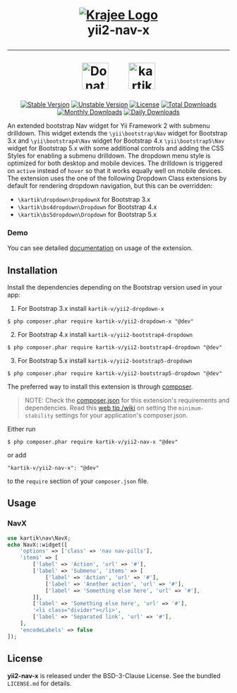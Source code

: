 <h1 align="center">
    <a href="http://demos.krajee.com" title="Krajee Demos" target="_blank">
        <img src="http://kartik-v.github.io/bootstrap-fileinput-samples/samples/krajee-logo-b.png" alt="Krajee Logo"/>
    </a>
    <br>
    yii2-nav-x
    <hr><a href="https://www.paypal.com/cgi-bin/webscr?cmd=_s-xclick&hosted_button_id=DTP3NZQ6G2AYU"
       title="Donate via Paypal" target="_blank"><img height="60" src="https://kartik-v.github.io/bootstrap-fileinput-samples/samples/donate.png" alt="Donate"/></a>
    &nbsp; &nbsp; &nbsp;
    <a href="https://www.buymeacoffee.com/kartikv" title="Buy me a coffee" ><img src="https://cdn.buymeacoffee.com/buttons/v2/default-yellow.png" height="60" alt="kartikv" /></a>
</h1>

<div align="center">

[![Stable Version](https://poser.pugx.org/kartik-v/yii2-nav-x/v/stable)](https://packagist.org/packages/kartik-v/yii2-nav-x)
[![Unstable Version](https://poser.pugx.org/kartik-v/yii2-nav-x/v/unstable)](https://packagist.org/packages/kartik-v/yii2-nav-x)
[![License](https://poser.pugx.org/kartik-v/yii2-nav-x/license)](https://packagist.org/packages/kartik-v/yii2-nav-x)
[![Total Downloads](https://poser.pugx.org/kartik-v/yii2-nav-x/downloads)](https://packagist.org/packages/kartik-v/yii2-nav-x)
[![Monthly Downloads](https://poser.pugx.org/kartik-v/yii2-nav-x/d/monthly)](https://packagist.org/packages/kartik-v/yii2-nav-x)
[![Daily Downloads](https://poser.pugx.org/kartik-v/yii2-nav-x/d/daily)](https://packagist.org/packages/kartik-v/yii2-nav-x)

</div>

An extended bootstrap Nav widget for Yii Framework 2 with submenu drilldown. This widget extends the `\yii\bootstrap\Nav` widget for Bootstrap 3.x and 
`\yii\bootstrap4\Nav` widget for Bootstrap 4.x `\yii\bootstrap5\Nav` widget for Bootstrap 5.x with some additional controls and adding the CSS Styles for enabling a submenu drilldown. The dropdown menu style 
is optimized for both desktop and mobile devices. The drilldown is triggered on `active` instead of `hover` so that it works equally well on mobile devices. The
extension uses the one of the following Dropdown Class extensions by default for rendering dropdown navigation, but this can be overridden:

- `\kartik\dropdown\DropdownX`  for Bootstrap 3.x
- `\kartik\bs4dropdown\Dropdown`  for Bootstrap 4.x
- `\kartik\bs5dropdown\Dropdown`  for Bootstrap 5.x

### Demo
You can see detailed [documentation](http://demos.krajee.com/nav-x) on usage of the extension.

## Installation

Install the dependencies depending on the Bootstrap version used in your app:

1. For Bootstrap 3.x install `kartik-v/yii2-dropdown-x`

```
$ php composer.phar require kartik-v/yii2-dropdown-x "@dev"
```

2. For Bootstrap 4.x install `kartik-v/yii2-bootstrap4-dropdown`
```
$ php composer.phar require kartik-v/yii2-bootstrap4-dropdown "@dev"
```

3. For Bootstrap 5.x install `kartik-v/yii2-bootstrap5-dropdown`
```
$ php composer.phar require kartik-v/yii2-bootstrap5-dropdown "@dev"
```

The preferred way to install this extension is through [composer](http://getcomposer.org/download/).

> NOTE: Check the [composer.json](https://github.com/kartik-v/yii2-nav-x/blob/master/composer.json) for this extension's requirements and dependencies. Read this [web tip /wiki](http://webtips.krajee.com/setting-composer-minimum-stability-application/) on setting the `minimum-stability` settings for your application's composer.json.

Either run

```
$ php composer.phar require kartik-v/yii2-nav-x "@dev"
```

or add

```
"kartik-v/yii2-nav-x": "@dev"
```

to the ```require``` section of your `composer.json` file.

## Usage

### NavX

```php
use kartik\nav\NavX;
echo NavX::widget([
    'options' => ['class' => 'nav nav-pills'],
    'items' => [
        ['label' => 'Action', 'url' => '#'],
        ['label' => 'Submenu', 'items' => [
            ['label' => 'Action', 'url' => '#'],
            ['label' => 'Another action', 'url' => '#'],
            ['label' => 'Something else here', 'url' => '#'],
        ]],
        ['label' => 'Something else here', 'url' => '#'],
        '<li class="divider"></li>',
        ['label' => 'Separated link', 'url' => '#'],
    ],
    'encodeLabels' => false
]);
```

## License

**yii2-nav-x** is released under the BSD-3-Clause License. See the bundled `LICENSE.md` for details.